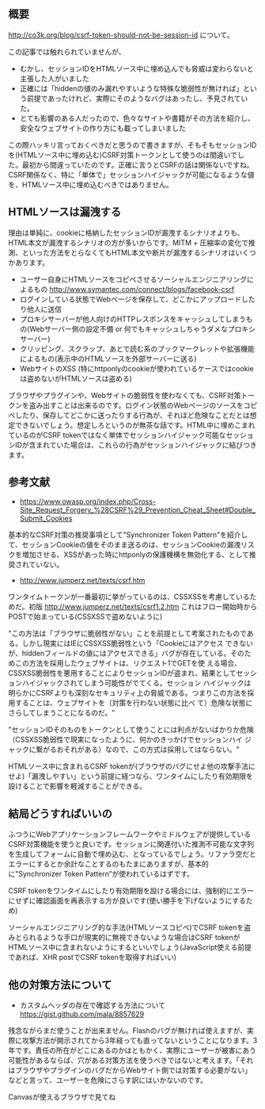 ## 概要
http://co3k.org/blog/csrf-token-should-not-be-session-id について。

この記事では触れられていませんが、
- むかし、セッションIDをHTMLソース中に埋め込んでも脅威は変わらないと主張した人がいました
 - 正確には「hiddenの値のみ漏れやすいような特殊な脆弱性が無ければ」という前提であったけれど、実際にそのようなバグはあったし、予見されていた。
- とても影響のある人だったので、色々なサイトや書籍がその方法を紹介し、安全なウェブサイトの作り方にも載ってしまいました

この際ハッキリ言っておくべきだと思うので書きますが、そもそもセッションIDを(HTMLソース中に埋め込む)CSRF対策トークンとして使うのは間違いでした。最初から間違っていたのです。正確に言うとCSRFの話は関係ないですね。CSRF関係なく、特に「単体で」セッションハイジャックが可能になるような値を、HTMLソース中に埋め込むべきではありません。

## HTMLソースは漏洩する
理由は単純に、cookieに格納したセッションIDが漏洩するシナリオよりも、HTML本文が漏洩するシナリオの方が多いからです。MITM + 圧縮率の変化で推測、といった方法をとらなくてもHTML本文や断片が漏洩するシナリオはいくつかあります。

- ユーザー自身にHTMLソースをコピペさせるソーシャルエンジニアリングによるもの http://www.symantec.com/connect/blogs/facebook-csrf
- ログインしている状態でWebページを保存して、どこかにアップロードしたり他人に送信
- プロキシサーバーが他人向けのHTTPレスポンスをキャッシュしてしまうもの(Webサーバー側の設定不備 or 何でもキャッシュしちゃうダメなプロキシサーバー)
- クリッピング、スクラップ、あとで読む系のブックマークレットや拡張機能によるもの(表示中のHTMLソースを外部サーバーに送る)
- WebサイトのXSS (特にhttponlyのcookieが使われているケースではcookieは盗めないがHTMLソースは盗める)

ブラウザやプラグインや、Webサイトの脆弱性を使わなくても、CSRF対策トークンを盗み出すことは出来るのです。ログイン状態のWebページのソースをコピペしたり、保存してどこかに送ったりする行為が、それほど危険なことだとは想定できないでしょう。想定しろというのが無茶な話です。HTML中に埋めこまれているのがCSRF tokenではなく単体でセッションハイジャック可能なセッションIDが含まれていた場合は、これらの行為がセッションハイジャックに結びつきます。


## 参考文献
- https://www.owasp.org/index.php/Cross-Site_Request_Forgery_%28CSRF%29_Prevention_Cheat_Sheet#Double_Submit_Cookies

基本的なCSRF対策の推奨事項として"Synchronizer Token Pattern"を紹介して、セッションCookieの値をそのまま送るのは、セッションCookieの漏洩リスクを増加させる、XSSがあった時にhttponlyの保護機構を無効化する、として推奨されていない。

- http://www.jumperz.net/texts/csrf.htm

ワンタイムトークンが一番最初に挙がっているのは、CSSXSSを考慮しているためだ。初版 http://www.jumperz.net/texts/csrf1.2.htm これはフロー開始時からPOSTで始まっている(CSSXSSで盗めないように)

"この方法は「ブラウザに脆弱性がない」ことを前提として考案されたものである。しかし現実にはIEにCSSXSS脆弱性という「Cookieにはアクセス できないが、hiddenフィールドの値にはアクセスできる」バグが存在している。そのためこの方法を採用したウェブサイトは、リクエスト1でGETを使 える場合、CSSXSS脆弱性を悪用することによりセッションIDが盗まれ、結果としてセッションハイジャックされてしまう可能性がでてくる。セッション ハイジャックは明らかにCSRFよりも深刻なセキュリティ上の脅威である。つまりこの方法を採用することは、ウェブサイトを（対策を行わない状態に比べ て）危険な状態にさらしてしまうことになるのだ。"

"セッションIDそのものをトークンとして使うことには利点がないばかりか危険（CSSXSS脆弱性で現実になったように、何かのきっかけでセッションハイ ジャックに繋がるおそれがある）なので、この方式は採用してはならない。"

HTMLソース中に含まれるCSRF tokenが(ブラウザのバグにせよ他の攻撃手法にせよ)「漏洩しやすい」という前提に経つなら、ワンタイムにしたり有効期限を設けることで影響を軽減することができる。

## 結局どうすればいいの

ふつうにWebアプリケーションフレームワークやミドルウェアが提供しているCSRF対策機能を使うと良いです。セッションに関連付いた推測不可能な文字列を生成してフォームに自動で埋め込む、となっているでしょう。リファラ空だとエラーにするとか余計なことするのもたまにありますが、基本的に"Synchronizer Token Pattern”が使われているはずです。

CSRF tokenをワンタイムにしたり有効期限を設ける場合には、強制的にエラーにせずに確認画面を再表示する方が良いです(使い勝手を下げないようにするため)

ソーシャルエンジニアリング的な手法(HTMLソースコピペ)でCSRF tokenを盗みとられるような手口が現実的に無視できないような場合はCSRF tokenがHTMLソース中に含まれないようにするといいでしょう(JavaScript使える前提であれば、XHR postでCSRF tokenを取得すればいい)

## 他の対策方法について
- カスタムヘッダの存在で確認する方法について https://gist.github.com/mala/8857629

残念ながらまだ使うことが出来ません。Flashのバグが無ければ使えますが、実際に攻撃方法が開示されてから3年経っても直ってないということになります。3年です。責任の所在がどこにあるのかはともかく、実際にユーザーが被害にあう可能性があるならば、穴がある対策方法を使うべきではないと考えます。「それはブラウザやプラグインのバグだからWebサイト側では対策する必要がない」などと言って、ユーザーを危険にさらす訳にはいかないのです。


<!DOCTYPE HTML>
<html lang="ja">
    <head>
        <meta charset="UTF-8">
         <script src="http://code.createjs.com/easeljs-0.5.0.min.js"></script>
         <script src="http://code.createjs.com/tweenjs-0.3.0.min.js"></script>
         <script src="http://code.createjs.com/preloadjs-0.2.0.min.js"></script>
        <title>demo</title>
    </head>
    <body>
        <canvas id="demoCanvas" height="500" width="500">
            Canvasが使えるブラウザで見てね
        </canvas>
    </body>
    <script>
        var initialize = function(){
            var loader = new createjs.PreloadJS(false);
            var file = "http://blog.asial.co.jp/image/user_image_m/22.png";

            var demoCanvas = document.getElementById("demoCanvas");
            stage = new createjs.Stage(demoCanvas);
            loader.onFileLoad = draw;
            loader.loadFile(file);
        }
        
        var tick = function(){
            stage.update();
        }
        
        var draw = function(eventObject){
            var myImage = eventObject.result;
            myBitmap = new createjs.Bitmap(myImage);

            var halfWidth = myImage.width / 4;
            var halfHeight = myImage.height / 4;

            myBitmap.regX = halfWidth;
            myBitmap.regY = halfHeight;

            myBitmap.x = 0;
            myBitmap.y = 0;

            stage.addChild(myBitmap);
            stage.update();
            
            var point = new createjs.Point(100, 0);
            createjs.Tween.get(myBitmap).to({"x":point.x,"y":point.y}, 1000,createjs.Ease.bounceOut);
            createjs.Ticker.addListener(window);
            
        }
        initialize();
    </script>
</html>
